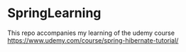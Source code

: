 # SpringLearning
This repo accompanies my learning of the udemy course https://www.udemy.com/course/spring-hibernate-tutorial/
